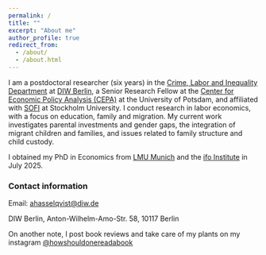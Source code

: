 ```yaml
---
permalink: /
title: ""
excerpt: "About me"
author_profile: true
redirect_from: 
  - /about/
  - /about.html
---
```


I am a postdoctoral researcher (six years) in the [Crime, Labor and Inequality Department](https://www.diw.de/en/diw_01.c.914985.en/crime__labor_and_inequality.html) at [DIW Berlin](https://www.diw.de/en), a Senior Research Fellow at the [Center for Economic Policy Analysis (CEPA)](https://www.uni-potsdam.de/de/cepa/about-cepa) at the University of Potsdam, and affiliated with [SOFI](https://www.su.se/swedish-institute-for-social-research/) at Stockholm University. I conduct research in labor economics, with a focus on education, family and migration. My current work investigates parental investments and gender gaps, the integration of migrant children and families, and issues related to family structure and child custody.

I obtained my PhD in Economics from [LMU Munich](https://www.en.econ.uni-muenchen.de/index.html) and the [ifo Institute](https://www.ifo.de/en) in July 2025. 


### Contact information

Email: ahasselqvist@diw.de

DIW Berlin, Anton-Wilhelm-Amo-Str. 58, 10117 Berlin




On another note, I post book reviews and take care of my plants on my instagram [@howshouldonereadabook](https://instagram.com/howshouldonereadabook?igshid=ZDdkNTZiNTM=) 



